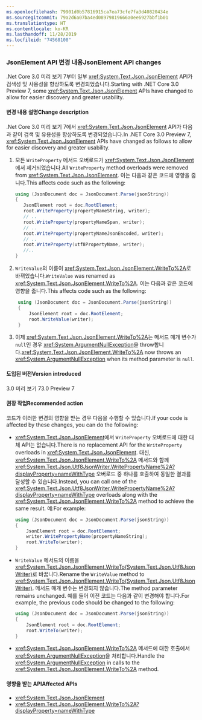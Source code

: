 ```yaml
---
ms.openlocfilehash: 79901d0b57816915ca7ea73cfe7fa3d40820434e
ms.sourcegitcommit: 79a2d6a07ba4ed08979819666a0ee6927bbf1b01
ms.translationtype: HT
ms.contentlocale: ko-KR
ms.lasthandoff: 11/28/2019
ms.locfileid: "74568108"
---
```

### <a name="jsonelement-api-changes"></a><span data-ttu-id="3e461-101">JsonElement API 변경 내용</span><span class="sxs-lookup"><span data-stu-id="3e461-101">JsonElement API changes</span></span>

<span data-ttu-id="3e461-102">.Net Core 3.0 미리 보기 7부터 일부 <xref:System.Text.Json.JsonElement> API가 검색성 및 사용성을 향상하도록 변경되었습니다.</span><span class="sxs-lookup"><span data-stu-id="3e461-102">Starting with .NET Core 3.0 Preview 7, some <xref:System.Text.Json.JsonElement> APIs have changed to allow for easier discovery and greater usability.</span></span>

#### <a name="change-description"></a><span data-ttu-id="3e461-103">변경 내용 설명</span><span class="sxs-lookup"><span data-stu-id="3e461-103">Change description</span></span>

<span data-ttu-id="3e461-104">.Net Core 3.0 미리 보기 7에서 <xref:System.Text.Json.JsonElement> API가 다음과 같이 검색 및 유용성을 향상하도록 변경되었습니다.</span><span class="sxs-lookup"><span data-stu-id="3e461-104">In .NET Core 3.0 Preview 7, <xref:System.Text.Json.JsonElement> APIs have changed as follows to allow for easier discovery and greater usability.</span></span>

1. <span data-ttu-id="3e461-105">모든 `WriteProperty` 메서드 오버로드가 <xref:System.Text.Json.JsonElement>에서 제거되었습니다.</span><span class="sxs-lookup"><span data-stu-id="3e461-105">All `WriteProperty` method overloads were removed from <xref:System.Text.Json.JsonElement>.</span></span> <span data-ttu-id="3e461-106">이는 다음과 같은 코드에 영향을 줍니다.</span><span class="sxs-lookup"><span data-stu-id="3e461-106">This affects code such as the following:</span></span>

   ```csharp
   using (JsonDocument doc = JsonDocument.Parse(jsonString))
   {
      JsonElement root = doc.RootElement;
      root.WriteProperty(propertyNameString, writer);
      // ..
      root.WriteProperty(propertyNameSpan, writer);
      // ..
      root.WriteProperty(propertyNameJsonEncoded, writer);
      // ..
      root.WriteProperty(utf8PropertyName, writer);
      //..
   }
   ```

1. <span data-ttu-id="3e461-107">`WriteValue`의 이름이 <xref:System.Text.Json.JsonElement.WriteTo%2A>로 바뀌었습니다.</span><span class="sxs-lookup"><span data-stu-id="3e461-107">`WriteValue` was renamed as <xref:System.Text.Json.JsonElement.WriteTo%2A>.</span></span> <span data-ttu-id="3e461-108">이는 다음과 같은 코드에 영향을 줍니다.</span><span class="sxs-lookup"><span data-stu-id="3e461-108">This affects code such as the following:</span></span>

   ```csharp
    using (JsonDocument doc = JsonDocument.Parse(jsonString))
    {
        JsonElement root = doc.RootElement;
        root.WriteValue(writer);
    }
    ```

1. <span data-ttu-id="3e461-109">이제 <xref:System.Text.Json.JsonElement.WriteTo%2A>는 메서드 매개 변수가 `null`인 경우 <xref:System.ArgumentNullException>을 throw합니다.</span><span class="sxs-lookup"><span data-stu-id="3e461-109"><xref:System.Text.Json.JsonElement.WriteTo%2A> now throws an <xref:System.ArgumentNullException> when its method parameter is `null`.</span></span>

#### <a name="version-introduced"></a><span data-ttu-id="3e461-110">도입된 버전</span><span class="sxs-lookup"><span data-stu-id="3e461-110">Version introduced</span></span>

<span data-ttu-id="3e461-111">3.0 미리 보기 7</span><span class="sxs-lookup"><span data-stu-id="3e461-111">3.0 Preview 7</span></span>

#### <a name="recommended-action"></a><span data-ttu-id="3e461-112">권장 작업</span><span class="sxs-lookup"><span data-stu-id="3e461-112">Recommended action</span></span>

<span data-ttu-id="3e461-113">코드가 이러한 변경의 영향을 받는 경우 다음을 수행할 수 있습니다.</span><span class="sxs-lookup"><span data-stu-id="3e461-113">If your code is affected by these changes, you can do the following:</span></span>

- <span data-ttu-id="3e461-114"><xref:System.Text.Json.JsonElement>에서 `WriteProperty` 오버로드에 대한 대체 API는 없습니다.</span><span class="sxs-lookup"><span data-stu-id="3e461-114">There is no replacement API for the `WriteProperty` overloads in <xref:System.Text.Json.JsonElement>.</span></span> <span data-ttu-id="3e461-115">대신, <xref:System.Text.Json.JsonElement.WriteTo%2A> 메서드와 함께 <xref:System.Text.Json.Utf8JsonWriter.WritePropertyName%2A?displayProperty=nameWithType> 오버로드 중 하나를 호출하여 동일한 결과를 달성할 수 있습니다.</span><span class="sxs-lookup"><span data-stu-id="3e461-115">Instead, you can call one of the <xref:System.Text.Json.Utf8JsonWriter.WritePropertyName%2A?displayProperty=nameWithType> overloads along with the <xref:System.Text.Json.JsonElement.WriteTo%2A> method to achieve the same result.</span></span> <span data-ttu-id="3e461-116">예:</span><span class="sxs-lookup"><span data-stu-id="3e461-116">For example:</span></span>

   ```csharp
   using (JsonDocument doc = JsonDocument.Parse(jsonString))
   {
       JsonElement root = doc.RootElement;
       writer.WritePropertyName(propertyNameString);
       root.WriteTo(writer);
   }
   ```

- <span data-ttu-id="3e461-117">`WriteValue` 메서드의 이름을 <xref:System.Text.Json.JsonElement.WriteTo(System.Text.Json.Utf8JsonWriter)>로 바꿉니다.</span><span class="sxs-lookup"><span data-stu-id="3e461-117">Rename the `WriteValue` method to <xref:System.Text.Json.JsonElement.WriteTo(System.Text.Json.Utf8JsonWriter)>.</span></span> <span data-ttu-id="3e461-118">메서드 매개 변수는 변경되지 않습니다.</span><span class="sxs-lookup"><span data-stu-id="3e461-118">The method parameter remains unchanged.</span></span> <span data-ttu-id="3e461-119">예를 들어 이전 코드는 다음과 같이 변경해야 합니다.</span><span class="sxs-lookup"><span data-stu-id="3e461-119">For example, the previous code should be changed to the following:</span></span>

   ```csharp
   using (JsonDocument doc = JsonDocument.Parse(jsonString))
   {
       JsonElement root = doc.RootElement;
       root.WriteTo(writer);
   }
   ```

- <span data-ttu-id="3e461-120"><xref:System.Text.Json.JsonElement.WriteTo%2A> 메서드에 대한 호출에서 <xref:System.ArgumentNullException>을 처리합니다.</span><span class="sxs-lookup"><span data-stu-id="3e461-120">Handle the <xref:System.ArgumentNullException> in calls to the <xref:System.Text.Json.JsonElement.WriteTo%2A> method.</span></span>

#### <a name="affected-apis"></a><span data-ttu-id="3e461-121">영향을 받는 API</span><span class="sxs-lookup"><span data-stu-id="3e461-121">Affected APIs</span></span>

- <xref:System.Text.Json.JsonElement>
- <xref:System.Text.Json.JsonElement.WriteTo%2A?displayProperty=nameWithType>

<!--

#### Affected APIs

- `Overload:System.Text.Json.JsonElement.WriteProperty`
- `M:System.Text.Json.JsonElement.WriteValue(System.Text.Json.Utf8JsonWriter)`

-->
